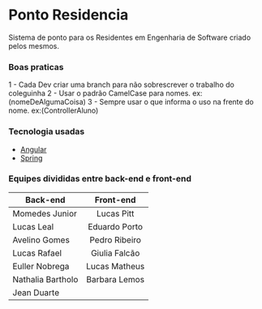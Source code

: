 # Ponto Residencia

Sistema de ponto para os Residentes em Engenharia de Software
criado pelos mesmos.

### Boas praticas 
1 - Cada Dev criar uma branch para não sobrescrever o trabalho do coleguinha
2 - Usar o padrão CamelCase para nomes. ex:(nomeDeAlgumaCoisa)
3 - Sempre usar o que informa o uso na frente do nome. ex:(ControllerAluno)

### Tecnologia usadas
* [Angular](https://angular.io/)
* [Spring](https://spring.io/)


### Equipes divididas entre back-end e front-end
| Back-end     | Front-end      |
| ------------- |:-------------:|
| Momedes Junior     | Lucas Pitt    |
| Lucas Leal         | Eduardo Porto |
| Avelino Gomes      | Pedro Ribeiro |
| Lucas Rafael       | Giulia Falcão |
| Euller Nobrega     | Lucas Matheus |
| Nathalia Bartholo  | Barbara Lemos |
| Jean Duarte        ||